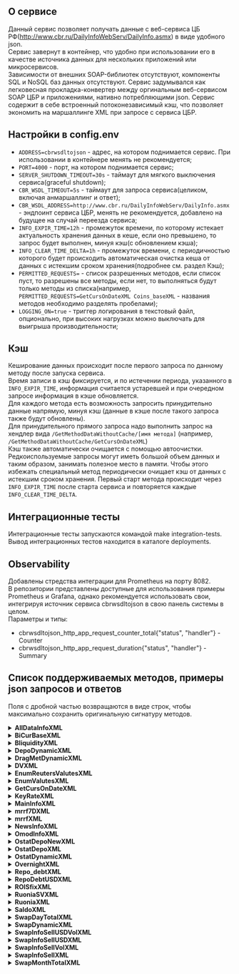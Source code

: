 ## О сервисе
Данный сервис позволяет получать данные с веб-сервиса ЦБ РФ(http://www.cbr.ru/DailyInfoWebServ/DailyInfo.asmx) в виде удобного json.  
Сервис завернут в контейнер, что удобно при использовании его в качестве источника данных для нескольких приложений или микросервисов.  
Зависимости от внешних SOAP-библиотек отсутствуют, компоненты SQL и NoSQL баз данных отсутствуют. Сервис задумывался как легковесная прокладка-конвертер между оргинальным веб-сервисом SOAP ЦБР и приложениями, нативно потребляющими json.
Сервис содержит в себе встроенный потоконезависимый кэш, что позволяет экономить на маршаллинге XML при запросе с сервиса ЦБР. 

## Настройки в config.env
  * `ADDRESS=cbrwsdltojson` - адрес, на котором поднимается сервис. При использовании в  контейнере менять не рекомендуется;  
  * `PORT=4000` - порт, на котором поднимается сервис;  
  * `SERVER_SHUTDOWN_TIMEOUT=30s` - таймаут для мягкого выключения сервиса(graceful shutdown);  
  * `CBR_WSDL_TIMEOUT=5s` - таймаут для запроса сервиса(целиком, включая анмаршаллинг и ответ);  
  * `CBR_WSDL_ADDRESS=http://www.cbr.ru/DailyInfoWebServ/DailyInfo.asmx` - эндпоинт сервиса ЦБР, менять не рекомендуется, добавлено на будущее на случай переезда сервиса;  
  * `INFO_EXPIR_TIME=12h` - промежуток времени, по которому истекает актуальность хранения данных в кеше, если оно превышено, то запрос будет выполнен, минуя кэш(с обновлением кэша); 
  * `INFO_CLEAR_TIME_DELTA=1h`  - промежуток времени, с периодичностью которого будет происходить автоматическая очистка кеша от данных с истекшим сроком хранения(подробнее см. раздел Кэш);  
  * `PERMITTED_REQUESTS=` - список разрешенных методов, если список пуст, то разрешены все методы, если нет, то выполняться будут только методы из списка(например, `PERMITTED_REQUESTS=GetCursOnDateXML Coins_baseXML` - названия методов необходимо разделять пробелами);  
  * `LOGGING_ON=true` - триггер логирования в текстовый файл, опционально, при высоких нагрузках можно выключать для выигрыша производительности;  

## Кэш
Кеширование данных происходит после первого запроса по данному методу после запуска сервиса.  
Время записи в кэш фиксируется, и по истечении периода, указанного в `INFO_EXPIR_TIME`, информация считается устаревшей и при очередном запросе информация в кэше обновляется.  
Для каждого метода есть возможность запросить принудительно данные напрямую, минуя кэш (данные в кэше после такого запроса также будут обновлены).  
Для принудительного прямого запроса надо выполнить запрос на хендлер вида `/GetMethodDataWithoutCache/[имя метода]` (например,  `/GetMethodDataWithoutCache/GetCursOnDateXML`)  
Кэш также автоматически очищается с помощью автоочистки. Редкоиспользуемые запросы могут иметь большой объем данных и таким образом, занимать полезное место в памяти. Чтобы этого избежать специальный метод периодически очищает кэш от данных с истекшим сроком хранения. Первый старт метода происходит через `INFO_EXPIR_TIME` после старта сервиса и повторяется каждые `INFO_CLEAR_TIME_DELTA`.  

## Интеграционные тесты  
Интеграционные тесты запускаются командой make integration-tests. Вывод интеграционных тестов находится в каталоге deployments.  

## Observability 
Добавлены стредства интеграции для Prometheus на порту 8082.  
В репозитории представлены доступные для использования примеры Prometheus и Grafana, однако рекомендуется использовать свои, интегрируя источник сервиса cbrwsdltojson в свою панель системы в целом.  
Параметры и типы:  
<ul>
    <li>cbrwsdltojson_http_app_request_counter_total{"status", "handler"} - Counter</li>
 	<li>cbrwsdltojson_http_app_request_duration{"status", "handler"} - Summary
</li>
</ul>

## Список поддерживаемых методов, примеры json запросов и ответов
Поля с дробной частью возвращаются в виде строк, чтобы максимально сохранить оригинальную сигнатуру методов.  
  
    
   <details><summary><b>AllDataInfoXML</b></summary>
    <ul>
        <li>request: -</li>
        <li>response: {"MainIndicatorsVR":{"Title":"Основные индикаторы финансового рынка","Currency":{"Title":"Курсы валют","LUpd":"","USD":{"OnDate":"29.08.2023","curs":"95.4717"},"EUR":{"OnDate":"29.08.2023","curs":"103.2434"},"CNY":{"OnDate":"29.08.2023","curs":"13.0550"}},"Metall":{"Title":"Драгоценные металлы","LUpd":"","OnDate":"29.08.2023","Gold":{"val":"5879.60","old_val":"5837.5100"},"Silver":{"val":"74.24","old_val":"73.6400"},"Platinum":{"val":"2912.94","old_val":"2841.0300"},"Palladium":{"val":"3784.67","old_val":"3788.0400"}},"Inflation":{"Title":"Инфляция","LUpd":"","OnDate":"01.07.2023","val":"4.30"},"InflationTarget":{"Title":"Цель по инфляции","LUpd":"","OnDate":"01.01.2017","val":"4.0"},"MBK":{"Title":"Ставки межбанковского кредитного рынка","LUpd":"","MIBID":{"OnDate":"30.12.2016","D1":{"val":"9.79","old_val":"9.79"},"D2_7":{"val":"10.00","old_val":"10.00"},"D8_30":{"val":"9.93","old_val":"9.93"}},"MIBOR":{"OnDate":"30.12.2016","D1":{"val":"10.54","old_val":"10.54"},"D2_7":{"val":"10.67","old_val":"10.67"},"D8_30":{"val":"11.06","old_val":"11.06"}},"MIACR":{"OnDate":"25.08.2023","D1":{"val":"11.91","old_val":"11.91"},"D2_7":{"val":"12.39","old_val":"10.67"},"D8_30":{"val":"","old_val":""}},"MIACRIG":{"OnDate":"25.08.2023","D1":{"val":"11.95","old_val":"11.95"},"D2_7":{"val":"12.39","old_val":"12.39"},"D8_30":{"val":"","old_val":""}}},"MosPrime":{"Title":"MosPrime Rate","LUpd":"","OnDate":"01.03.2022","D1":{"val":"","old_val":"20.39"},"M1":{"val":"","old_val":"20.96"},"M3":{"val":"","old_val":"20.96"}}},"KEY_RATE":{"Title":"Действующая ключевая ставка","val":"12.00","date":"15.08.2023"},"KEY_RATE_FUTURE":{"Title":"Новое значение ключевой ставки (справочно)","val":"12.00","newdate":"15.08.2023"},"REF_RATE":{"Title":"Ставка рефинансирования (Значение соответствует значению ключевой ставки Банка России)","val":"12.00"},"MBRStavki":{"Title":"Параметры операций Банка России","Overnight_rate":{"Title":"Ставка по кредиту overnight","LUpd":"15.08.2023 11:14:15","Val1":{"Date":"15.08.2023","val":"13.00"},"Val2":{"Date":"","val":"8"}},"FixedLomb":{"Title":"Фиксированные cтавки по ломбардным кредитам","LUpd":"","D30":{"Date":"28.04.2014","val":"8.50"},"D7":{"Date":"28.04.2014","val":"8.50"},"D1":{"Date":"15.08.2023","val":"13.00"}},"DepoRates":{"Title":"Ставки по депозитным операциям","LUpd":"29.08.2023 1:01:09","OnDate":"29.08.2023","TomNext":{"val":"","old_val":""},"SpotNext":{"val":"","old_val":""},"W1":{"val":"MIACR_B","old_val":""},"W1_SPOT":{"val":"","old_val":""},"CallDeposit":{"val":"","old_val":""}},"SWAP":{"Title":"Своп-разница по валютному свопу","USD_RUB":{"LUpd":"","val":"","Old_val":"0.0748"},"EUR_RUB":{"LUpd":"","val":"","Old_val":"0.0882"}},"FixedRepoRate":{"Title":"Фиксированные cтавки по операциям прямого РЕПО","D1":{"val":"13"},"D7":{"val":"13"}},"MinimalRepoRates":{"Title":"Параметры аукционов прямого РЕПО - Минимальные процентные ставки","LUpd":"","OnDate":"15.08.2023","D1":{"val":"12"},"D7":{"val":"12"}},"MaxVolRepoOnAuction":{"Title":"Максимальный объем средств, предоставляемых на первом аукционе прямого РЕПО","LUpd":"","OnDate":"28.09.2015","val":"230"},"MaxVolSwap":{"Title":"Максимальный объем средств, предоставляемых по операциям 'валютный своп'","LUpd":"","OnDate":"20.09.2016","val":"620"}},"Ko":{"Title":"Требования Банка России к кредитным организациям","OnOvernightCredit":{"Title":"По кредитам overnight","LUpd":"29.08.2023 9:18:46","OnDate":"29.08.2023","val":"0.0","old_val":"0.0"},"OnLombardCredit":{"Title":"По ломбардным кредитам","LUpd":"29.08.2023 9:18:46","OnDate":"29.08.2023","val":"14348.7","old_val":"15348.7"},"OnOtherCredit":{"Title":"По другим кредитам","LUpd":"29.08.2023 9:18:46","OnDate":"29.08.2023","val":"1744136.5","old_val":"874720.8"},"OnDirectRepo":{"Title":"По операциям прямого РЕПО","OnDate":"29.08.2023","OnAuction":{"Title":"на аукционной основе","val":"1307685"},"OnFixed":{"Title":"по фиксированной ставке","val":"601"}},"UnsecLoans":{"Title":"По кредитам без обеспечения","LUpd":"","OnDate":"31.12.2010","val":"0","old_val":"0"}},"BankLikvid":{"Title":"Показатели банковской ликвидности","OstatKO":{"Title":"Сведения об остатках средств на корреспондентских счетах кредитных организаций","OnDate":"29.08.2023","LUpd":"29.08.2023 9:04:24","Russ":{"val":"4769.8000","old_val":"4356.7000"},"Msk":{"val":"4530.5000","old_val":"4123.9000"}},"InDCredit":{"Title":"Объем предоставленных внутридневных кредитов","LUpd":"29.08.2023 9:18:46","OnDate":"28.08.2023","val":"1486.62","old_val":"334.55"},"DepoBR":{"Title":"Депозиты банков в Банке России","LUpd":"29.08.2023 9:20:51","OnDate":"29.08.2023","val":"2368.1896","old_val":"2362.4110"},"Saldo":{"Title":"Сальдо операций Банка России по предоставлению /абсорбированию ликвидности","LUpd":"29.08.2023 9:56:14","OnDate":"29.08.2023","val":"-167.2","old_val":"591.7"},"VolOBR":{"Title":"Объем рынка ОБР","val":"0"},"VolDepo":{"Title":"Объем средств федерального бюджета, размещенных на депозитах коммерческих банков","OnDate":"05.03.2018","val":"0"}},"Nor":{"date":"28.06.2023","Title":"Нормативы обязательных резервов","Ob_1":{"Title":"по обязательствам перед юридическими лицами – нерезидентами ","Ob_1_1":{"Title":"для банков с универсальной лицензией","val_rub":"4.50","val_usd":"8.50","val_usd_excludUC":"6.00"},"Ob_1_2":{"Title":"для небанковских кредитных организаций","val_rub":"4.50","val_usd":"8.50","val_usd_excludUC":"6.00"},"Ob_1_3":{"Title":"для банков с базовой лицензией","val_rub":"1.00","val_usd":"8.50","val_usd_excludUC":"6.00"}},"Ob_2":{"Title":"по обязательствам перед физическими лицами","Ob_2_1":{"Title":"для банков с универсальной лицензией","val_rub":"4.50","val_usd":"8.50","val_usd_excludUC":"6.00"},"Ob_2_2":{"Title":"для небанковских кредитных организаций","val_rub":"4.50","val_usd":"8.50","val_usd_excludUC":"6.00"},"Ob_2_3":{"Title":"для банков с базовой лицензией","val_rub":"1.00","val_usd":"8.50","val_usd_excludUC":"6.00"}},"Ob_3":{"Title":"по иным обязательствам","Ob_3_1":{"Title":"для банков с универсальной лицензией","val_rub":"4.50","val_usd":"8.50","val_usd_excludUC":"6.00"},"Ob_3_2":{"Title":"для небанковских кредитных организаций","val_rub":"4.50","val_usd":"8.50","val_usd_excludUC":"6.00"},"Ob_3_3":{"Title":"для банков с базовой лицензией","val_rub":"1.00","val_usd":"8.50","val_usd_excludUC":"6.00"}},"Kor":{"Title":"Коэффициент усреднения обязательных резервов","Ku_1":{"Title":"для банков с универсальной лицензией, банков с базовой лицензией","val":"0.9"},"Ku_2":{"Title":"для небанковских кредитных организаций","val":"1.0"}}},"Macro":{"Title":"Макроэкономические индикаторы","DB":{"Title":"Денежная база","val":"11084.8"},"DM":{"Title":"Денежная масса (M2)","val":"36917.8"},"M_rez":{"Title":"Международные резервы","val":"579.5","date":"18.08.2023"},"Vol_GKO_OFZ":{"Title":"Объем рынка ГКО-ОФЗ","val":"6741.11"}}}</li>
    </ul>
   </details>
    <details><summary><b>BiCurBaseXML</b></summary>
    <ul>
        <li>request: {"FromDate":"2023-06-22","ToDate":"2023-06-23"}</li>
        <li>response: {"BCB":[{"D0":"2023-06-22T00:00:00+03:00","VAL":"87.736315"},{"D0":"2023-06-23T00:00:00+03:00","VAL":"87.358585"}]}</li>
    </ul>
   </details>
   <details><summary><b>BliquidityXML</b></summary>
    <ul>
        <li>request: {"FromDate":"2023-06-22","ToDate":"2023-06-23"}</li>
        <li>response: {"BL":[{"DT":"2023-06-23T00:00:00+03:00","StrLiDef":"-1022.50","claims":"1533.70","actionBasedRepoFX":"1378.40","actionBasedSecureLoans":"0.00","standingFacilitiesRepoFX":"0.00","standingFacilitiesSecureLoans":"155.30","liabilities":"-2890.20","depositAuctionBased":"-1828.30","depositStandingFacilities":"-1061.90","CBRbonds":"0.00","netCBRclaims":"334.10"},{"DT":"2023-06-22T00:00:00+03:00","StrLiDef":"-980.70","claims":"1558.80","actionBasedRepoFX":"1378.40","actionBasedSecureLoans":"0.00","standingFacilitiesRepoFX":"0.00","standingFacilitiesSecureLoans":"180.40","liabilities":"-2873.00","depositAuctionBased":"-1828.30","depositStandingFacilities":"-1044.60","CBRbonds":"0.00","netCBRclaims":"333.40"}]}</li>
    </ul>
   </details>
   <details><summary><b>DepoDynamicXML</b></summary>
    <ul>
        <li>request: {"FromDate":"2023-06-22","ToDate":"2023-06-23"}</li>
        <li>response: {"Depo":[{"DateDepo":"2023-06-22T00:00:00+03:00","Overnight":"6.50"},{"DateDepo":"2023-06-23T00:00:00+03:00","Overnight":"6.50"}]}</li>
    </ul>
   </details>
   <details><summary><b>DragMetDynamicXML</b></summary>
    <ul>
        <li>request: {"FromDate":"2023-06-22","ToDate":"2023-06-23"}</li>
        <li>response: {"DrgMet":[{"DateMet":"2023-06-22T00:00:00+03:00","CodMet":"1","price":"5228.8000"},{"DateMet":"2023-06-22T00:00:00+03:00","CodMet":"2","price":"64.3800"},{"DateMet":"2023-06-22T00:00:00+03:00","CodMet":"3","price":"2611.0800"},{"DateMet":"2023-06-22T00:00:00+03:00","CodMet":"4","price":"3786.6100"},{"DateMet":"2023-06-23T00:00:00+03:00","CodMet":"1","price":"5176.2400"},{"DateMet":"2023-06-23T00:00:00+03:00","CodMet":"2","price":"62.0300"},{"DateMet":"2023-06-23T00:00:00+03:00","CodMet":"3","price":"2550.9600"},{"DateMet":"2023-06-23T00:00:00+03:00","CodMet":"4","price":"3610.0500"}]}</li>
    </ul>
   </details>
   <details><summary><b>DVXML</b></summary>
    <ul>
        <li>request: {"FromDate":"2023-06-22","ToDate":"2023-06-23"}</li>
        <li>response: {"DV":[{"Date":"2023-06-22T00:00:00+03:00","VOvern":"0.0000","VLomb":"9051.4000","VIDay":"281.3800","VOther":"504831.8300","Vol_Gold":"0.0000","VIDate":"2023-06-21T00:00:00+03:00"},{"Date":"2023-06-23T00:00:00+03:00","VOvern":"0.0000","VLomb":"8851.4000","VIDay":"118.5300","VOther":"480499.1600","Vol_Gold":"0.0000","VIDate":"2023-06-22T00:00:00+03:00"}]}</li>
    </ul>
   </details>
   <details><summary><b>EnumReutersValutesXML</b></summary>
    <ul>
        <li>request: - </li>
        <li>response: {"EnumRValutes":[{"num_code":8,"char_code":"ALL ","Title_ru":"Албанский лек","Title_en":"Albanian Lek"},{"num_code":12,"char_code":"DZD ","Title_ru":"Алжирский динар","Title_en":"Algerian Dinar"},{"num_code":32,"char_code":"ARS ","Title_ru":"Аргентинское песо","Title_en":"Argentine Peso"},{"num_code":44,"char_code":"BSD ","Title_ru":"Багамский доллар","Title_en":"Bahamian Dollar"},{"num_code":48,"char_code":"BHD ","Title_ru":"Бахрейнский динар","Title_en":"Bahraini Dinar"},{"num_code":50,"char_code":"BDT ","Title_ru":"Бангладешская така","Title_en":"Bangladeshi Taka"},{"num_code":52,"char_code":"BBD ","Title_ru":"Барбадосский доллар","Title_en":"Barbados Dollar"},{"num_code":60,"char_code":"BMD ","Title_ru":"Бермудский доллар","Title_en":"Bermudian Dollar"},{"num_code":64,"char_code":"BTN ","Title_ru":"Бутанский нгултрум","Title_en":"Bhutan Ngultrum"},{"num_code":68,"char_code":"BOB ","Title_ru":"Боливийский боливиано","Title_en":"Bolivian Boliviano"},{"num_code":72,"char_code":"BWP ","Title_ru":"Ботсванская пула","Title_en":"Botswana Pula"},{"num_code":84,"char_code":"BZD ","Title_ru":"Белизский доллар","Title_en":"Belize Dollar"},{"num_code":90,"char_code":"SBD ","Title_ru":"Доллар Соломоновых Островов","Title_en":"Solomon Is. Dollar"},{"num_code":96,"char_code":"BND ","Title_ru":"Брунейский доллар","Title_en":"Brunei Dollar"},{"num_code":108,"char_code":"BIF ","Title_ru":"Бурундийский франк","Title_en":"Burundi Franc"},{"num_code":116,"char_code":"KHR ","Title_ru":"Камбоджийский риель","Title_en":"Cambodia Riel"},{"num_code":132,"char_code":"CVE ","Title_ru":"Эскудо Кабо-Верде","Title_en":"Cabo Verde Escudo"},{"num_code":144,"char_code":"LKR ","Title_ru":"Шри-Ланкийская рупия","Title_en":"Sri Lanka Rupee"},{"num_code":152,"char_code":"CLP ","Title_ru":"Чилийское песо","Title_en":"Chilean Peso"},{"num_code":170,"char_code":"COP ","Title_ru":"Колумбийское песо","Title_en":"Colombian Peso"},{"num_code":174,"char_code":"KMF ","Title_ru":"Коморский франк","Title_en":"Comorian Franc"},{"num_code":188,"char_code":"CRC ","Title_ru":"Костариканский колон","Title_en":"Costa Rican Colon"},{"num_code":191,"char_code":"HRK ","Title_ru":"Хорватская куна","Title_en":"Croatian Kuna"},{"num_code":192,"char_code":"CUP ","Title_ru":"Кубинское песо","Title_en":"Cuban Peso"},{"num_code":214,"char_code":"DOP ","Title_ru":"Доминиканское песо","Title_en":"Dominican Peso"},{"num_code":222,"char_code":"SVC ","Title_ru":"Сальвадорский колон","Title_en":"El Salvador Colon"},{"num_code":230,"char_code":"ETB ","Title_ru":"Эфиопский быр","Title_en":"Ethiopian Birr"},{"num_code":232,"char_code":"ERN ","Title_ru":"Эритрейская накфа","Title_en":"Eritrea Nakfa"},{"num_code":238,"char_code":"FKP ","Title_ru":"Фунт Фолклендских островов","Title_en":"Falkland Islands Pound"},{"num_code":242,"char_code":"FJD ","Title_ru":"Доллар Фиджи","Title_en":"Fiji Dollar"},{"num_code":262,"char_code":"DJF ","Title_ru":"Франк Джибути","Title_en":"Djibouti Franc"},{"num_code":270,"char_code":"GMD ","Title_ru":"Гамбийский даласи","Title_en":"Gambian Dalasi"},{"num_code":292,"char_code":"GIP ","Title_ru":"Гибралтарский фунт","Title_en":"Gibraltar Pound"},{"num_code":320,"char_code":"GTQ ","Title_ru":"Гватемальский кетсаль","Title_en":"Guatemala Quetzal"},{"num_code":324,"char_code":"GNF ","Title_ru":"Гвинейский франк","Title_en":"Guinea Franc"},{"num_code":328,"char_code":"GYD ","Title_ru":"Гайанский доллар","Title_en":"Guyana Dollar"},{"num_code":332,"char_code":"HTG ","Title_ru":"Гаитский гурд","Title_en":"Haiti Gourde"},{"num_code":340,"char_code":"HNL ","Title_ru":"Гондурасская лемпира","Title_en":"Honduras Lempira"},{"num_code":344,"char_code":"HKD ","Title_ru":"Гонконгский доллар","Title_en":"Hong Kong Dollar"},{"num_code":352,"char_code":"ISK ","Title_ru":"Исландская крона","Title_en":"Iceland Krona"},{"num_code":360,"char_code":"IDR ","Title_ru":"Индонезийская рупия","Title_en":"Indonesian Rupiah"},{"num_code":364,"char_code":"IRR ","Title_ru":"Иранский риал","Title_en":"Iranian Rial"},{"num_code":368,"char_code":"IQD ","Title_ru":"Иракский динар","Title_en":"Iraqi Dinar"},{"num_code":376,"char_code":"ILS ","Title_ru":"Новый израильский шекель","Title_en":"New Israeli Sheqel"},{"num_code":388,"char_code":"JMD ","Title_ru":"Ямайский доллар","Title_en":"Jamaican Dollar"},{"num_code":400,"char_code":"JOD ","Title_ru":"Иорданский динар","Title_en":"Jordanian Dinar"},{"num_code":404,"char_code":"KES ","Title_ru":"Кенийский шиллинг","Title_en":"Kenyan Shilling"},{"num_code":408,"char_code":"KPW ","Title_ru":"Северокорейская вона","Title_en":"North Korean Won"},{"num_code":414,"char_code":"KWD ","Title_ru":"Кувейтский динар","Title_en":"Kuwaiti Dinar"},{"num_code":418,"char_code":"LAK ","Title_ru":"Лаосский кип","Title_en":"Lao Kip"},{"num_code":422,"char_code":"LBP ","Title_ru":"Ливанский фунт","Title_en":"Lebanese Pound"},{"num_code":430,"char_code":"LRD ","Title_ru":"Либерийский доллар","Title_en":"Liberian Dollar"},{"num_code":434,"char_code":"LYD ","Title_ru":"Ливийский динар","Title_en":"Libyan Dinar"},{"num_code":446,"char_code":"MOP ","Title_ru":"Патака Макао","Title_en":"Macao Pataca"},{"num_code":454,"char_code":"MWK ","Title_ru":"Малавийская квача","Title_en":"Malawi Kwacha"},{"num_code":458,"char_code":"MYR ","Title_ru":"Малайзийский ринггит","Title_en":"Malaysian Ringgit"},{"num_code":462,"char_code":"MVR ","Title_ru":"Мальдивская руфия","Title_en":"Maldives Rufiyaa"},{"num_code":478,"char_code":"MRO ","Title_ru":"Мавританская угия","Title_en":"Mauritania Ouguiya"},{"num_code":480,"char_code":"MUR ","Title_ru":"Маврикийская рупия","Title_en":"Mauritius Rupee"},{"num_code":484,"char_code":"MXN ","Title_ru":"Мексиканское песо","Title_en":"Mexican Peso"},{"num_code":496,"char_code":"MNT ","Title_ru":"Монгольский тугрик","Title_en":"Mongolia Tugrik"},{"num_code":504,"char_code":"MAD ","Title_ru":"Марокканский дирхам","Title_en":"Moroccan Dirham"},{"num_code":512,"char_code":"OMR ","Title_ru":"Оманский риал","Title_en":"Rial Omani"},{"num_code":516,"char_code":"NAD ","Title_ru":"Доллар Намибии","Title_en":"Namibia Dollar"},{"num_code":524,"char_code":"NPR ","Title_ru":"Непальская рупия","Title_en":"Nepalese Rupee"},{"num_code":533,"char_code":"AWG ","Title_ru":"Арубанский флорин","Title_en":"Aruban Florin"},{"num_code":548,"char_code":"VUV ","Title_ru":"Вануатский вату","Title_en":"Vanuatu Vatu"},{"num_code":554,"char_code":"NZD ","Title_ru":"Новозеландский доллар","Title_en":"New Zealand Dollar"},{"num_code":558,"char_code":"NIO ","Title_ru":"Никарагуанская золотая кордоба","Title_en":"Cordoba Oro"},{"num_code":566,"char_code":"NGN ","Title_ru":"Нигерийская найра","Title_en":"Nigerian Naira"},{"num_code":586,"char_code":"PKR ","Title_ru":"Пакистанская рупия","Title_en":"Pakistan Rupee"},{"num_code":590,"char_code":"PAB ","Title_ru":"Панамский бальбоа","Title_en":"Panama Balboa"},{"num_code":598,"char_code":"PGK ","Title_ru":"Кина Папуа-Новой Гвинеи","Title_en":"Papua New Guinean Kina"},{"num_code":600,"char_code":"PYG ","Title_ru":"Парагвайский гуарани","Title_en":"Paraguay Guarani"},{"num_code":604,"char_code":"PEN ","Title_ru":"Перуанский соль","Title_en":"Peru Sol"},{"num_code":608,"char_code":"PHP ","Title_ru":"Филиппинское писо","Title_en":"Philippine Piso"},{"num_code":634,"char_code":"QAR ","Title_ru":"Катарский риал","Title_en":"Qatari Rial"},{"num_code":646,"char_code":"RWF ","Title_ru":"Франк Руанды","Title_en":"Rwanda Franc"},{"num_code":654,"char_code":"SHP ","Title_ru":"Фунт Св. Елены","Title_en":"St Helena Pound"},{"num_code":678,"char_code":"STD ","Title_ru":"Добра Сан-Томе и Принсипи","Title_en":"Sao Tome \u0026 Principe Dobra"},{"num_code":682,"char_code":"SAR ","Title_ru":"Саудовский риял","Title_en":"Saudi Riyal"},{"num_code":690,"char_code":"SCR ","Title_ru":"Сейшельская рупия","Title_en":"Seychelles Rupee"},{"num_code":694,"char_code":"SLL ","Title_ru":"Сьерра-Леонский леоне","Title_en":"Sierra Leone Leone"},{"num_code":704,"char_code":"VND ","Title_ru":"Вьетнамский донг","Title_en":"Vietnam Dong"},{"num_code":706,"char_code":"SOS ","Title_ru":"Сомалийский шиллинг","Title_en":"Somali Shilling"},{"num_code":748,"char_code":"SZL ","Title_ru":"Свазилендский лилангени","Title_en":"Swaziland Lilangeni"},{"num_code":760,"char_code":"SYP ","Title_ru":"Сирийский фунт","Title_en":"Syrian Pound"},{"num_code":764,"char_code":"THB ","Title_ru":"Таиландский бат","Title_en":"Thai Baht"},{"num_code":776,"char_code":"TOP ","Title_ru":"Паанга Королевства Тонга","Title_en":"Tonga Pa'anga"},{"num_code":780,"char_code":"TTD ","Title_ru":"Доллар Тринидада и Тобаго","Title_en":"Trinidad and Tobago Dollar"},{"num_code":784,"char_code":"AED ","Title_ru":"Дирхам ОАЭ","Title_en":"UAE Dirham"},{"num_code":788,"char_code":"TND ","Title_ru":"Тунисский динар","Title_en":"Tunisian Dinar"},{"num_code":800,"char_code":"UGX ","Title_ru":"Угандийский шиллинг","Title_en":"Uganda Shilling"},{"num_code":807,"char_code":"MKD ","Title_ru":"Денар Республики Македония","Title_en":"Macedonian Denar"},{"num_code":818,"char_code":"EGP ","Title_ru":"Египетский фунт","Title_en":"Egyptian Pound"},{"num_code":834,"char_code":"TZS ","Title_ru":"Танзанийский шиллинг","Title_en":"Tanzanian Shilling"},{"num_code":858,"char_code":"UYU ","Title_ru":"Уругвайское песо","Title_en":"Peso Uruguayo"},{"num_code":886,"char_code":"YER ","Title_ru":"Йеменский риал","Title_en":"Yemeni Rial"},{"num_code":901,"char_code":"TWD ","Title_ru":"Новый тайваньский доллар","Title_en":"New Taiwan Dollar"},{"num_code":928,"char_code":"VES ","Title_ru":"Венесуэльский боливар cоберано","Title_en":"Venezuela Bolivar Soberano"},{"num_code":929,"char_code":"MRU ","Title_ru":"Мавританская угия","Title_en":"Mauritania Ouguiya"},{"num_code":930,"char_code":"STN ","Title_ru":"Добра Сан-Томе и Принсипи","Title_en":"Sao Tome \u0026 Principe Dobra"},{"num_code":936,"char_code":"GHS ","Title_ru":"Ганский седи","Title_en":"Ghana Cedi"},{"num_code":937,"char_code":"VEF ","Title_ru":"Венесуэльский боливар","Title_en":"Venezuela Bolivar"},{"num_code":938,"char_code":"SDG ","Title_ru":"Суданский фунт","Title_en":"Sudanese Pound"},{"num_code":941,"char_code":"RSD ","Title_ru":"Сербский динар","Title_en":"Serbian Dinar"},{"num_code":943,"char_code":"MZN ","Title_ru":"Мозамбикский метикал","Title_en":"Mozambique Metical"},{"num_code":950,"char_code":"XAF ","Title_ru":"Франк КФА ВЕАС","Title_en":"CFA Franc BEAC"},{"num_code":951,"char_code":"XCD ","Title_ru":"Восточно - карибский доллар","Title_en":"East Caribbean Dollar"},{"num_code":952,"char_code":"XOF ","Title_ru":"Франк КФА ВСЕАО","Title_en":"CFA Franc BCEAO"},{"num_code":967,"char_code":"ZMW ","Title_ru":"Замбийская квача","Title_en":"Zambian Kwacha"},{"num_code":968,"char_code":"SRD ","Title_ru":"Суринамский доллар","Title_en":"Surinam Dollar"},{"num_code":969,"char_code":"MGA ","Title_ru":"Малагасийский ариари","Title_en":"Malagasy Ariary"},{"num_code":971,"char_code":"AFN ","Title_ru":"Афганский афгани","Title_en":"Afghan Afghani"},{"num_code":973,"char_code":"AOA ","Title_ru":"Ангольская кванза","Title_en":"Angolan Kwanza"},{"num_code":976,"char_code":"CDF ","Title_ru":"Конголезский франк","Title_en":"Congolese Franc"},{"num_code":977,"char_code":"BAM ","Title_ru":"Конвертируемая марка","Title_en":"Convertible Mark"},{"num_code":981,"char_code":"GEL ","Title_ru":"Грузинский лари","Title_en":"Georgian Lari"}]}</li>
    </ul>
   </details>
    <details><summary><b>EnumValutesXML</b></summary>
    <ul>
        <li>request: {"Seld":false}</li>
        <li>response: {"EnumValutes":[{"Vcode":"R01010","Vname":"Австралийский доллар","VEngname":"Australian Dollar","Vnom":1,"VcommonCode":"R01010","VnumCode":36,"VcharCode":"AUD"},{"Vcode":"R01015","Vname":"Австрийский шиллинг","VEngname":"Austrian Shilling","Vnom":1000,"VcommonCode":"R01015","VnumCode":40,"VcharCode":"ATS"},{"Vcode":"R01020A","Vname":"Азербайджанский манат","VEngname":"Azerbaijan Manat","Vnom":1,"VcommonCode":"R01020","VnumCode":944,"VcharCode":"AZN"},{"Vcode":"R01035","Vname":"Фунт стерлингов Соединенного королевства","VEngname":"British Pound Sterling","Vnom":1,"VcommonCode":"R01035","VnumCode":826,"VcharCode":"GBP"},{"Vcode":"R01040F","Vname":"Ангольская новая кванза","VEngname":"Angolan new Kwanza","Vnom":100000,"VcommonCode":"R01040","VnumCode":24,"VcharCode":"AON"},{"Vcode":"R01060","Vname":"Армянский драм","VEngname":"Armenia Dram","Vnom":1000,"VcommonCode":"R01060","VnumCode":51,"VcharCode":"AMD"},{"Vcode":"R01090B","Vname":"Белорусский рубль","VEngname":"Belarussian Ruble","Vnom":1,"VcommonCode":"R01090","VnumCode":933,"VcharCode":"BYN"},{"Vcode":"R01095","Vname":"Бельгийский франк","VEngname":"Belgium Franc","Vnom":1000,"VcommonCode":"R01095","VnumCode":56,"VcharCode":"BEF"},{"Vcode":"R01100","Vname":"Болгарский лев","VEngname":"Bulgarian lev","Vnom":1,"VcommonCode":"R01100","VnumCode":975,"VcharCode":"BGN"},{"Vcode":"R01115","Vname":"Бразильский реал","VEngname":"Brazil Real","Vnom":1,"VcommonCode":"R01115","VnumCode":986,"VcharCode":"BRL"},{"Vcode":"R01135","Vname":"Венгерский форинт","VEngname":"Hungarian Forint","Vnom":100,"VcommonCode":"R01135","VnumCode":348,"VcharCode":"HUF"},{"Vcode":"R01150","Vname":"Вьетнамский донг","VEngname":"Vietnam Dong","Vnom":10000,"VcommonCode":"R01150","VnumCode":704,"VcharCode":"VND"},{"Vcode":"R01200","Vname":"Гонконгский доллар","VEngname":"Hong Kong Dollar","Vnom":10,"VcommonCode":"R01200","VnumCode":344,"VcharCode":"HKD"},{"Vcode":"R01205","Vname":"Греческая драхма","VEngname":"Greek Drachma","Vnom":10000,"VcommonCode":"R01205","VnumCode":300,"VcharCode":"GRD"},{"Vcode":"R01210","Vname":"Грузинский лари","VEngname":"Georgia Lari","Vnom":1,"VcommonCode":"R01210","VnumCode":981,"VcharCode":"GEL"},{"Vcode":"R01215","Vname":"Датская крона","VEngname":"Danish Krone","Vnom":10,"VcommonCode":"R01215","VnumCode":208,"VcharCode":"DKK"},{"Vcode":"R01230","Vname":"Дирхам ОАЭ","VEngname":"UAE Dirham","Vnom":10,"VcommonCode":"R01230","VnumCode":784,"VcharCode":"AED"},{"Vcode":"R01235","Vname":"Доллар США","VEngname":"US Dollar","Vnom":1,"VcommonCode":"R01235","VnumCode":840,"VcharCode":"USD"},{"Vcode":"R01239","Vname":"Евро","VEngname":"Euro","Vnom":1,"VcommonCode":"R01239","VnumCode":978,"VcharCode":"EUR"},{"Vcode":"R01240","Vname":"Египетский фунт","VEngname":"Egyptian Pound","Vnom":10,"VcommonCode":"R01240","VnumCode":818,"VcharCode":"EGP"},{"Vcode":"R01270","Vname":"Индийская рупия","VEngname":"Indian Rupee","Vnom":100,"VcommonCode":"R01270","VnumCode":356,"VcharCode":"INR"},{"Vcode":"R01280","Vname":"Индонезийская рупия","VEngname":"Indonesian Rupiah","Vnom":10000,"VcommonCode":"R01280","VnumCode":360,"VcharCode":"IDR"},{"Vcode":"R01305","Vname":"Ирландский фунт","VEngname":"Irish Pound","Vnom":100,"VcommonCode":"R01305","VnumCode":372,"VcharCode":"IEP"},{"Vcode":"R01310","Vname":"Исландская крона","VEngname":"Iceland Krona","Vnom":10000,"VcommonCode":"R01310","VnumCode":352,"VcharCode":"ISK"},{"Vcode":"R01315","Vname":"Испанская песета","VEngname":"Spanish Peseta","Vnom":10000,"VcommonCode":"R01315","VnumCode":724,"VcharCode":"ESP"},{"Vcode":"R01325","Vname":"Итальянская лира","VEngname":"Italian Lira","Vnom":100000,"VcommonCode":"R01325","VnumCode":380,"VcharCode":"ITL"},{"Vcode":"R01335","Vname":"Казахстанский тенге","VEngname":"Kazakhstan Tenge","Vnom":100,"VcommonCode":"R01335","VnumCode":398,"VcharCode":"KZT"},{"Vcode":"R01350","Vname":"Канадский доллар","VEngname":"Canadian Dollar","Vnom":1,"VcommonCode":"R01350","VnumCode":124,"VcharCode":"CAD"},{"Vcode":"R01355","Vname":"Катарский риал","VEngname":"Qatari Riyal","Vnom":10,"VcommonCode":"R01355","VnumCode":634,"VcharCode":"QAR"},{"Vcode":"R01370","Vname":"Киргизский сом","VEngname":"Kyrgyzstan Som","Vnom":100,"VcommonCode":"R01370","VnumCode":417,"VcharCode":"KGS"},{"Vcode":"R01375","Vname":"Китайский юань","VEngname":"China Yuan","Vnom":10,"VcommonCode":"R01375","VnumCode":156,"VcharCode":"CNY"},{"Vcode":"R01390","Vname":"Кувейтский динар","VEngname":"Kuwaiti Dinar","Vnom":10,"VcommonCode":"R01390","VnumCode":414,"VcharCode":"KWD"},{"Vcode":"R01405","Vname":"Латвийский лат","VEngname":"Latvian Lat","Vnom":1,"VcommonCode":"R01405","VnumCode":428,"VcharCode":"LVL"},{"Vcode":"R01420","Vname":"Ливанский фунт","VEngname":"Lebanese Pound","Vnom":100000,"VcommonCode":"R01420","VnumCode":422,"VcharCode":"LBP"},{"Vcode":"R01435","Vname":"Литовский лит","VEngname":"Lithuanian Lita","Vnom":1,"VcommonCode":"R01435","VnumCode":440,"VcharCode":"LTL"},{"Vcode":"R01436","Vname":"Литовский талон","VEngname":"Lithuanian talon","Vnom":1,"VcommonCode":"R01435","VnumCode":0,"VcharCode":""},{"Vcode":"R01500","Vname":"Молдавский лей","VEngname":"Moldova Lei","Vnom":10,"VcommonCode":"R01500","VnumCode":498,"VcharCode":"MDL"},{"Vcode":"R01510","Vname":"Немецкая марка","VEngname":"Deutsche Mark","Vnom":1,"VcommonCode":"R01510","VnumCode":276,"VcharCode":"DEM"},{"Vcode":"R01510A","Vname":"Немецкая марка","VEngname":"Deutsche Mark","Vnom":100,"VcommonCode":"R01510","VnumCode":280,"VcharCode":"DEM"},{"Vcode":"R01523","Vname":"Нидерландский гульден","VEngname":"Netherlands Gulden","Vnom":100,"VcommonCode":"R01523","VnumCode":528,"VcharCode":"NLG"},{"Vcode":"R01530","Vname":"Новозеландский доллар","VEngname":"New Zealand Dollar","Vnom":1,"VcommonCode":"R01530","VnumCode":554,"VcharCode":"NZD"},{"Vcode":"R01535","Vname":"Норвежская крона","VEngname":"Norwegian Krone","Vnom":10,"VcommonCode":"R01535","VnumCode":578,"VcharCode":"NOK"},{"Vcode":"R01565","Vname":"Польский злотый","VEngname":"Polish Zloty","Vnom":1,"VcommonCode":"R01565","VnumCode":985,"VcharCode":"PLN"},{"Vcode":"R01570","Vname":"Португальский эскудо","VEngname":"Portuguese Escudo","Vnom":10000,"VcommonCode":"R01570","VnumCode":620,"VcharCode":"PTE"},{"Vcode":"R01585","Vname":"Румынский лей","VEngname":"Romanian Leu","Vnom":10000,"VcommonCode":"R01585","VnumCode":642,"VcharCode":"ROL"},{"Vcode":"R01585F","Vname":"Румынский лей","VEngname":"Romanian Leu","Vnom":10,"VcommonCode":"R01585","VnumCode":946,"VcharCode":"RON"},{"Vcode":"R01589","Vname":"СДР (специальные права заимствования)","VEngname":"SDR","Vnom":1,"VcommonCode":"R01589","VnumCode":960,"VcharCode":"XDR"},{"Vcode":"R01625","Vname":"Сингапурский доллар","VEngname":"Singapore Dollar","Vnom":1,"VcommonCode":"R01625","VnumCode":702,"VcharCode":"SGD"},{"Vcode":"R01665A","Vname":"Суринамский доллар","VEngname":"Surinam Dollar","Vnom":1,"VcommonCode":"R01665","VnumCode":968,"VcharCode":"SRD"},{"Vcode":"R01670","Vname":"Таджикский сомони","VEngname":"Tajikistan Ruble","Vnom":10,"VcommonCode":"R01670","VnumCode":972,"VcharCode":"TJS"},{"Vcode":"R01675","Vname":"Таиландский бат","VEngname":"Thai Baht","Vnom":100,"VcommonCode":"R01675","VnumCode":764,"VcharCode":"THB"},{"Vcode":"R01700J","Vname":"Турецкая лира","VEngname":"Turkish Lira","Vnom":1,"VcommonCode":"R01700","VnumCode":949,"VcharCode":"TRY"},{"Vcode":"R01710","Vname":"Туркменский манат","VEngname":"Turkmenistan Manat","Vnom":10000,"VcommonCode":"R01710","VnumCode":795,"VcharCode":"TMM"},{"Vcode":"R01710A","Vname":"Новый туркменский манат","VEngname":"New Turkmenistan Manat","Vnom":1,"VcommonCode":"R01710","VnumCode":934,"VcharCode":"TMT"},{"Vcode":"R01717","Vname":"Узбекский сум","VEngname":"Uzbekistan Sum","Vnom":1000,"VcommonCode":"R01717","VnumCode":860,"VcharCode":"UZS"},{"Vcode":"R01720","Vname":"Украинская гривна","VEngname":"Ukrainian Hryvnia","Vnom":10,"VcommonCode":"R01720","VnumCode":980,"VcharCode":"UAH"},{"Vcode":"R01720A","Vname":"Украинский карбованец","VEngname":"Ukrainian Hryvnia","Vnom":1,"VcommonCode":"R01720","VnumCode":0,"VcharCode":""},{"Vcode":"R01740","Vname":"Финляндская марка","VEngname":"Finnish Marka","Vnom":100,"VcommonCode":"R01740","VnumCode":246,"VcharCode":"FIM"},{"Vcode":"R01750","Vname":"Французский франк","VEngname":"French Franc","Vnom":1000,"VcommonCode":"R01750","VnumCode":250,"VcharCode":"FRF"},{"Vcode":"R01760","Vname":"Чешская крона","VEngname":"Czech Koruna","Vnom":10,"VcommonCode":"R01760","VnumCode":203,"VcharCode":"CZK"},{"Vcode":"R01770","Vname":"Шведская крона","VEngname":"Swedish Krona","Vnom":10,"VcommonCode":"R01770","VnumCode":752,"VcharCode":"SEK"},{"Vcode":"R01775","Vname":"Швейцарский франк","VEngname":"Swiss Franc","Vnom":1,"VcommonCode":"R01775","VnumCode":756,"VcharCode":"CHF"},{"Vcode":"R01790","Vname":"ЭКЮ","VEngname":"ECU","Vnom":1,"VcommonCode":"R01790","VnumCode":954,"VcharCode":"XEU"},{"Vcode":"R01795","Vname":"Эстонская крона","VEngname":"Estonian Kroon","Vnom":10,"VcommonCode":"R01795","VnumCode":233,"VcharCode":"EEK"},{"Vcode":"R01805","Vname":"Югославский новый динар","VEngname":"Yugoslavian Dinar","Vnom":1,"VcommonCode":"R01804","VnumCode":890,"VcharCode":"YUN"},{"Vcode":"R01805F","Vname":"Сербский динар","VEngname":"Serbian Dinar","Vnom":100,"VcommonCode":"R01804","VnumCode":941,"VcharCode":"RSD"},{"Vcode":"R01810","Vname":"Южноафриканский рэнд","VEngname":"S.African Rand","Vnom":10,"VcommonCode":"R01810","VnumCode":710,"VcharCode":"ZAR"},{"Vcode":"R01815","Vname":"Вон Республики Корея","VEngname":"South Korean Won","Vnom":1000,"VcommonCode":"R01815","VnumCode":410,"VcharCode":"KRW"},{"Vcode":"R01820","Vname":"Японская иена","VEngname":"Japanese Yen","Vnom":100,"VcommonCode":"R01820","VnumCode":392,"VcharCode":"JPY"}]}</li>
    </ul>
   </details>
   <details><summary><b>GetCursOnDateXML</b></summary>
    <ul>
        <li>request: {"OnDate":"2023-06-22"} </li>
        <li>response: {"OnDate":"20230622","ValuteCursOnDate":[{"Vname":"Австралийский доллар","Vnom":1,"Vcurs":"57.1445","Vcode":"36","VchCode":"AUD"},{"Vname":"Азербайджанский манат","Vnom":1,"Vcurs":"49.5569","Vcode":"944","VchCode":"AZN"},{"Vname":"Фунт стерлингов Соединенного королевства","Vnom":1,"Vcurs":"107.2882","Vcode":"826","VchCode":"GBP"},{"Vname":"Армянский драм","Vnom":100,"Vcurs":"21.8165","Vcode":"51","VchCode":"AMD"},{"Vname":"Белорусский рубль","Vnom":1,"Vcurs":"28.2073","Vcode":"933","VchCode":"BYN"},{"Vname":"Болгарский лев","Vnom":1,"Vcurs":"47.0941","Vcode":"975","VchCode":"BGN"},{"Vname":"Бразильский реал","Vnom":1,"Vcurs":"17.5781","Vcode":"986","VchCode":"BRL"},{"Vname":"Венгерский форинт","Vnom":100,"Vcurs":"24.7799","Vcode":"348","VchCode":"HUF"},{"Vname":"Вьетнамский донг","Vnom":10000,"Vcurs":"35.5067","Vcode":"704","VchCode":"VND"},{"Vname":"Гонконгский доллар","Vnom":1,"Vcurs":"10.7815","Vcode":"344","VchCode":"HKD"},{"Vname":"Грузинский лари","Vnom":1,"Vcurs":"32.1995","Vcode":"981","VchCode":"GEL"},{"Vname":"Датская крона","Vnom":1,"Vcurs":"12.3649","Vcode":"208","VchCode":"DKK"},{"Vname":"Дирхам ОАЭ","Vnom":1,"Vcurs":"22.9368","Vcode":"784","VchCode":"AED"},{"Vname":"Доллар США","Vnom":1,"Vcurs":"84.2467","Vcode":"840","VchCode":"USD"},{"Vname":"Евро","Vnom":1,"Vcurs":"92.0014","Vcode":"978","VchCode":"EUR"},{"Vname":"Египетский фунт","Vnom":10,"Vcurs":"27.2655","Vcode":"818","VchCode":"EGP"},{"Vname":"Индийская рупия","Vnom":10,"Vcurs":"10.2348","Vcode":"356","VchCode":"INR"},{"Vname":"Индонезийская рупия","Vnom":10000,"Vcurs":"56.0151","Vcode":"360","VchCode":"IDR"},{"Vname":"Казахстанский тенге","Vnom":100,"Vcurs":"18.7925","Vcode":"398","VchCode":"KZT"},{"Vname":"Канадский доллар","Vnom":1,"Vcurs":"63.6256","Vcode":"124","VchCode":"CAD"},{"Vname":"Катарский риал","Vnom":1,"Vcurs":"23.1447","Vcode":"634","VchCode":"QAR"},{"Vname":"Киргизский сом","Vnom":100,"Vcurs":"96.4979","Vcode":"417","VchCode":"KGS"},{"Vname":"Китайский юань","Vnom":1,"Vcurs":"11.7059","Vcode":"156","VchCode":"CNY"},{"Vname":"Молдавский лей","Vnom":10,"Vcurs":"46.8829","Vcode":"498","VchCode":"MDL"},{"Vname":"Новозеландский доллар","Vnom":1,"Vcurs":"51.9718","Vcode":"554","VchCode":"NZD"},{"Vname":"Норвежская крона","Vnom":10,"Vcurs":"78.2300","Vcode":"578","VchCode":"NOK"},{"Vname":"Польский злотый","Vnom":1,"Vcurs":"20.7137","Vcode":"985","VchCode":"PLN"},{"Vname":"Румынский лей","Vnom":1,"Vcurs":"18.5431","Vcode":"946","VchCode":"RON"},{"Vname":"СДР (специальные права заимствования)","Vnom":1,"Vcurs":"112.7305","Vcode":"960","VchCode":"XDR"},{"Vname":"Сингапурский доллар","Vnom":1,"Vcurs":"62.6929","Vcode":"702","VchCode":"SGD"},{"Vname":"Таджикский сомони","Vnom":10,"Vcurs":"77.1942","Vcode":"972","VchCode":"TJS"},{"Vname":"Таиландский бат","Vnom":10,"Vcurs":"24.1945","Vcode":"764","VchCode":"THB"},{"Vname":"Турецкая лира","Vnom":10,"Vcurs":"35.7005","Vcode":"949","VchCode":"TRY"},{"Vname":"Новый туркменский манат","Vnom":1,"Vcurs":"24.0705","Vcode":"934","VchCode":"TMT"},{"Vname":"Узбекский сум","Vnom":10000,"Vcurs":"73.3218","Vcode":"860","VchCode":"UZS"},{"Vname":"Украинская гривна","Vnom":10,"Vcurs":"22.8114","Vcode":"980","VchCode":"UAH"},{"Vname":"Чешская крона","Vnom":10,"Vcurs":"38.7965","Vcode":"203","VchCode":"CZK"},{"Vname":"Шведская крона","Vnom":10,"Vcurs":"78.0040","Vcode":"752","VchCode":"SEK"},{"Vname":"Швейцарский франк","Vnom":1,"Vcurs":"93.7429","Vcode":"756","VchCode":"CHF"},{"Vname":"Сербский динар","Vnom":100,"Vcurs":"78.4473","Vcode":"941","VchCode":"RSD"},{"Vname":"Южноафриканский рэнд","Vnom":10,"Vcurs":"45.9696","Vcode":"710","VchCode":"ZAR"},{"Vname":"Вон Республики Корея","Vnom":1000,"Vcurs":"65.2064","Vcode":"410","VchCode":"KRW"},{"Vname":"Японская иена","Vnom":100,"Vcurs":"59.4963","Vcode":"392","VchCode":"JPY"}]}</li>
    </ul>
   </details>
   <details><summary><b>KeyRateXML</b></summary>
    <ul>
        <li>request: {"FromDate":"2023-06-22","ToDate":"2023-06-23"}</li>
        <li>response: {"KR":[{"DT":"2023-06-23T00:00:00+03:00","Rate":"7.50"},{"DT":"2023-06-22T00:00:00+03:00","Rate":"7.50"}]}</li>
    </ul>
   </details>
    <details><summary><b>MainInfoXML</b></summary>
    <ul>
        <li>request: -</li>
        <li>response: {"keyRate":{"Title":"Ключевая ставка","Date":"24.07.2023","keyRate":"8.50"},"Inflation":{"Title":"Инфляция","Date":"01.06.2023","Inflation":"3.25"},"stavka_ref":{"Title":"Ставка рефинансирования","Date":"24.07.2023","stavka_ref":"8.50"},"GoldBaks":{"Title":"Международные резервы","Date":"28.07.2023","GoldBaks":594}}</li>
    </ul>
   </details>
   <details><summary><b>mrrf7DXML</b></summary>
    <ul>
        <li>request: {"FromDate":"2023-06-15","ToDate":"2023-06-23"}</li>
        <li>response: {"mr":[{"D0":"2023-06-16T00:00:00+03:00","val":"587.50"},{"D0":"2023-06-23T00:00:00+03:00","val":"586.90"}]}</li>
    </ul>
   </details>
   <details><summary><b>mrrfXML</b></summary>
    <ul>
        <li>request: {"FromDate":"2023-05-01","ToDate":"2023-06-23"}</li>
        <li>response: {"mr":[{"D0":"2023-05-01T00:00:00+03:00","p1":"595787.00","p2":"447187.00","p3":"418628.00","p4":"23559.00","p5":"5000.00","p6":"148599.00"},{"D0":"2023-06-01T00:00:00+03:00","p1":"584175.00","p2":"438344.00","p3":"410313.00","p4":"23127.00","p5":"4903.00","p6":"145832.00"}]}</li>
    </ul>
   </details>
   <details><summary><b>NewsInfoXML</b></summary>
    <ul>
        <li>request: {"FromDate":"2023-06-22","ToDate":"2023-06-23"}</li>
        <li>response: {"News":[{"Doc_id":35498,"DocDate":"2023-06-22T19:10:00.07+03:00","Title":"О развитии банковского сектора Российской Федерации в мае 2023 года","Url":"/analytics/bank_sector/develop/#a_48876"},{"Doc_id":35495,"DocDate":"2023-06-22T09:35:00+03:00","Title":"Указание Банка России от 10.01.2023 № 6356-У","Url":"/Queries/UniDbQuery/File/90134/2803"}]}</li>
    </ul>
   </details>
   <details><summary><b>OmodInfoXML</b></summary>
    <ul>
        <li>request: -</li>
        <li>response: {"Date":"05.03.2018","DirectRepo":{"Time":"10:00","debt":"0","rate":"0","minrate1D":"7.5","minrate7D":"7.5"},"RevRepo":{"Time":"10:00","debt":"0","rate":"4.97","sum_debt":"0"},"OBR":{"Time":"10:00","debt":"0","rate":"3.55"},"Deposit":"0","Credit":"0","VolNom":"6741.11","TotalFixRepoVol":"3132.2","FixRepoDate":"02.03.2018","FixRepo1D":{"debt":"3130.1","rate":"8.5"},"FixRepo7D":{"debt":"0","rate":"8.5"},"FixRepo1Y":{"rate":"8.5"}}</li>
    </ul>
   </details>
   <details><summary><b>OstatDepoNewXML</b></summary>
    <ul>
        <li>request: {"FromDate":"2023-06-22","ToDate":"2023-06-23"}</li>
        <li>response: {"odn":[{"DT":"2023-06-22T00:00:00+03:00","TOTAL":"2872966.59","AUC_1W":"1828340.00","OV_P":"1044626.59"},{"DT":"2023-06-23T00:00:00+03:00","TOTAL":"2890199.16","AUC_1W":"1828340.00","OV_P":"1061859.16"}]}</li>
    </ul>
   </details>
   <details><summary><b>OstatDepoXML</b></summary>
    <ul>
        <li>request: {"FromDate":"2022-12-29","ToDate":"2022-12-30"}</li>
        <li>response: {"odr":[{"D0":"2022-12-29T00:00:00+03:00","D1_7":"1747362.67","D8_30":"2515151.15","total":"4262513.81"},{"D0":"2022-12-30T00:00:00+03:00","D1_7":"1387715.38","D8_30":"2515151.15","total":"3897866.53"}]}</li>
    </ul>
   </details>
   <details><summary><b>OstatDynamicXML</b></summary>
    <ul>
        <li>request: {"FromDate":"2023-06-22","ToDate":"2023-06-23"}</li>
        <li>response: {"Ostat":[{"DateOst":"2023-06-22T00:00:00+03:00","InRuss":"3756300.00","InMoscow":"3528600.00"},{"DateOst":"2023-06-23T00:00:00+03:00","InRuss":"3688300.00","InMoscow":"3441000.00"}]}</li>
    </ul>
   </details>
   <details><summary><b>OvernightXML</b></summary>
    <ul>
        <li>request: {"FromDate":"2023-07-22","ToDate":"2023-08-16"}</li>
        <li>response: {"OB":[{"date":"2023-07-24T00:00:00+03:00","stavka":"9.50"},{"date":"2023-08-15T00:00:00+03:00","stavka":"13.00"}]}</li>
    </ul>
   </details>
   <details><summary><b>Repo_debtXML</b></summary>
    <ul>
        <li>request: {"FromDate":"2023-06-22","ToDate":"2023-06-23"}</li>
        <li>response: {"RD":[{"Date":"2023-06-22T00:00:00+03:00","debt":"1378387.6","debt_auc":"1378387.6","debt_fix":"0.0"},{"Date":"2023-06-23T00:00:00+03:00","debt":"1378379.7","debt_auc":"1378379.7","debt_fix":"0.0"}]}</li>
    </ul>
   </details>
   <details><summary><b>RepoDebtUSDXML</b></summary>
    <ul>
        <li>request: {"FromDate":"2023-06-22","ToDate":"2023-06-23"}</li>
        <li>response: {"rd":[{"D0":"2023-06-22T00:00:00+03:00","TP":0},{"D0":"2023-06-22T00:00:00+03:00","TP":1},{"D0":"2023-06-23T00:00:00+03:00","TP":0},{"D0":"2023-06-23T00:00:00+03:00","TP":1}]}</li>
    </ul>
   </details>
   <details><summary><b>ROISfixXML</b></summary>
    <ul>
        <li>request: {"FromDate":"2022-02-27","ToDate":"2022-03-02"}</li>
        <li>response: {"rf":[{"D0":"2022-02-28T00:00:00+03:00","R1W":"17.83","R2W":"18.00","R1M":"20.65","R2M":"21.96","R3M":"23.23","R6M":"24.52"},{"D0":"2022-03-01T00:00:00+03:00","R1W":"19.85","R2W":"19.91","R1M":"22.63","R2M":"23.79","R3M":"24.49","R6M":"25.71"}]}</li>
    </ul>
   </details>
   <details><summary><b>RuoniaSVXML</b></summary>
    <ul>
        <li>request: {"FromDate":"2023-06-22","ToDate":"2023-06-23"}</li>
        <li>response: {"ra":[{"DT":"2023-06-22T00:00:00+03:00","RUONIA_Index":"2.65003371140540","RUONIA_AVG_1M":"7.33031817626889","RUONIA_AVG_3M":"7.28023580262342","RUONIA_AVG_6M":"7.34479164787354"},{"DT":"2023-06-23T00:00:00+03:00","RUONIA_Index":"2.65055282759819","RUONIA_AVG_1M":"7.32512579295002","RUONIA_AVG_3M":"7.27890778428907","RUONIA_AVG_6M":"7.34359578515310"}]}</li>
    </ul>
   </details>
   <details><summary><b>RuoniaXML</b></summary>
    <ul>
        <li>request: {"FromDate":"2023-06-22","ToDate":"2023-06-23"}</li>
        <li>response: {"ro":[{"D0":"2023-06-22T00:00:00+03:00","ruo":"7.1500","vol":"367.9500","DateUpdate":"2023-06-23T14:09:39.6+03:00"},{"D0":"2023-06-23T00:00:00+03:00","ruo":"7.1300","vol":"388.4500","DateUpdate":"2023-06-26T14:08:26.15+03:00"}]}</li>
    </ul>
   </details>
   <details><summary><b>SaldoXML</b></summary>
    <ul>
        <li>request: {"FromDate":"2023-06-22","ToDate":"2023-06-23"}</li>
        <li>response: {"So":[{"Dt":"2023-06-22T00:00:00+03:00","DEADLINEBS":"1044.60"},{"Dt":"2023-06-23T00:00:00+03:00","DEADLINEBS":"1061.30"}]}</li>
    </ul>
   </details>
   <details><summary><b>SwapDayTotalXML</b></summary>
    <ul>
        <li>request: {"FromDate":"2022-02-25","ToDate":"2022-02-28"}</li>
        <li>response: {"SDT":[{"DT":"2022-02-28T00:00:00+03:00","Swap":"0.0"},{"DT":"2022-02-25T00:00:00+03:00","Swap":"24120.4"}]}</li>
    </ul>
   </details>
   <details><summary><b>SwapDynamicXML</b></summary>
    <ul>
        <li>request: {"FromDate":"2022-02-25","ToDate":"2022-02-28"}</li>
        <li>response: {"Swap":[{"DateBuy":"2022-02-25T00:00:00+03:00","DateSell":"2022-02-28T00:00:00+03:00","BaseRate":"96.8252","SD":"0.0882","TIR":"10.5000","Stavka":"-0.576000","Currency":1},{"DateBuy":"2022-02-25T00:00:00+03:00","DateSell":"2022-02-28T00:00:00+03:00","BaseRate":"87.1154","SD":"0.0748","TIR":"10.5000","Stavka":"0.050000","Currency":0}]}</li>
    </ul>
   </details>
   <details><summary><b>SwapInfoSellUSDVolXML</b></summary>
    <ul>
        <li>request: {"FromDate":"2022-02-24","ToDate":"2022-02-28"}</li>
        <li>response: {"SSUV":[{"DT":"2022-02-25T00:00:00+03:00","TODTOMrubvol":"435577.0","TODTOMusdvol":"5000.0","TOMSPTrubvol":"128974.3","TOMSPTusdvol":"1480.5"},{"DT":"2022-02-24T00:00:00+03:00","TODTOMrubvol":"403236.5","TODTOMusdvol":"5000.0","TOMSPTrubvol":"32299.2","TOMSPTusdvol":"400.5"}]}</li>
    </ul>
   </details>
   <details><summary><b>SwapInfoSellUSDXML</b></summary>
    <ul>
        <li>request: {"FromDate":"2022-02-25","ToDate":"2022-02-28"}</li>
        <li>response: {"SSU":[{"DateBuy":"2022-02-25T00:00:00+03:00","DateSell":"2022-02-28T00:00:00+03:00","DateSPOT":"2022-03-01T00:00:00+03:00","Type":1,"BaseRate":"87.115400","SD":"0.016500","TIR":"8.5000","Stavka":"1.5500","limit":"2.0000"},{"DateBuy":"2022-02-25T00:00:00+03:00","DateSell":"2022-02-25T00:00:00+03:00","DateSPOT":"2022-02-28T00:00:00+03:00","Type":0,"BaseRate":"87.115400","SD":"0.049600","TIR":"8.5000","Stavka":"1.5500","limit":"5.0000"}]}</li>
    </ul>
   </details>
   <details><summary><b>SwapInfoSellVolXML</b></summary>
    <ul>
        <li>request: {"FromDate":"2023-05-05","ToDate":"2023-05-10"}</li>
        <li>response: {"SSUV":[{"DT":"2023-05-10T00:00:00+03:00","Currency":2,"type":0,"VOL_FC":"1113.5","VOL_RUB":"12512.6"},{"DT":"2023-05-05T00:00:00+03:00","Currency":2,"type":0,"VOL_FC":"4583.7","VOL_RUB":"51606.0"}]}</li>
    </ul>
   </details>
   <details><summary><b>SwapInfoSellXML</b></summary>
    <ul>
        <li>request: {"FromDate":"2023-06-20","ToDate":"2023-06-21"}</li>
        <li>response: {"SSU":[{"Currency":2,"DateBuy":"2023-06-21T00:00:00+03:00","DateSell":"2023-06-21T00:00:00+03:00","DateSPOT":"2023-06-26T00:00:00+03:00","Type":0,"BaseRate":"11.764246","SD":"0.003375","TIR":"6.5000","Stavka":"4.3440","limit":"10.0000"},{"Currency":2,"DateBuy":"2023-06-20T00:00:00+03:00","DateSell":"2023-06-20T00:00:00+03:00","DateSPOT":"2023-06-21T00:00:00+03:00","Type":0,"BaseRate":"11.730496","SD":"0.000626","TIR":"6.5000","Stavka":"4.4890","limit":"10.0000"}]}</li>
    </ul>
   </details>
    <details><summary><b>SwapMonthTotalXML</b></summary>
    <ul>
        <li>request: {"FromDate":"2022-02-11","ToDate":"2022-02-24"}</li>
        <li>response: {"SMT":[{"D0":"2022-02-11T00:00:00+03:00","RUB":"41208.1","USD":"553.3"},{"D0":"2022-02-24T00:00:00+03:00","RUB":"24113.5","USD":"299.0"}]}</li>
    </ul>
   </details>

